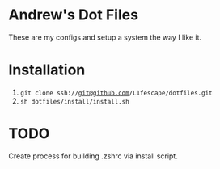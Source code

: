 # Andrew's Dot Files
These are my configs and setup a system the way I like it.

# Installation
1. <code>git clone ssh://git@github.com/L1fescape/dotfiles.git</code>
2. <code>sh dotfiles/install/install.sh</code>

# TODO
Create process for building .zshrc via install script.